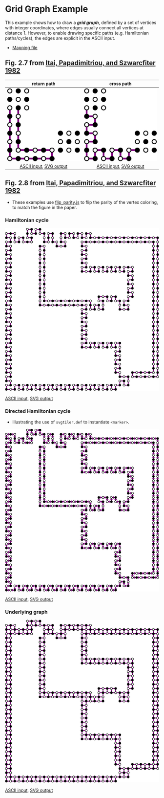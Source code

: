 # Grid Graph Example

This example shows how to draw a ***grid graph***,
defined by a set of vertices with integer coordinates,
where edges usually connect all vertices at distance 1.
However, to enable drawing specific paths (e.g. Hamiltonian paths/cycles),
the edges are explicit in the ASCII input.

* [Mapping file](path.coffee)

## Fig. 2.7 from [Itai, Papadimitriou, and Szwarcfiter 1982](https://doi.org/10.1137/0211056)

| return path | cross path |
|:-----------:|:----------:|
| ![Return path figure](ips_return_path.svg) | ![Cross path figure](ips_cross_path.svg) |
| [ASCII input](ips_return_path.asc), [SVG output](ips_return_path.svg) | [ASCII input](ips_cross_path.asc), [SVG output](ips_cross_path.svg) |

## Fig. 2.8 from [Itai, Papadimitriou, and Szwarcfiter 1982](https://doi.org/10.1137/0211056)

* These examples use [flip_parity.js](flip_parity.js) to flip the parity of
the vertex coloring, to match the figure in the paper.

### Hamiltonian cycle

![Hamiltonian cycle figure](ips_example_ham.svg)

[ASCII input](ips_example_ham.asc), [SVG output](ips_example_ham.svg)

### Directed Hamiltonian cycle

* Illustrating the use of `svgtiler.def` to instantiate `<marker>`.

![Directed Hamiltonian cycle figure](ips_example_dir_ham.svg)

[ASCII input](ips_example_dir_ham.asc), [SVG output](ips_example_dir_ham.svg)

### Underlying graph

![Underlying graph figure](ips_example_graph.svg)

[ASCII input](ips_example_graph.asc), [SVG output](ips_example_graph.svg)
